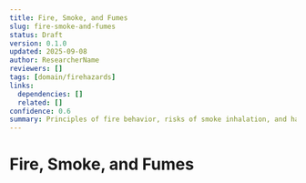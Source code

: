 ```yaml
---
title: Fire, Smoke, and Fumes
slug: fire-smoke-and-fumes
status: Draft
version: 0.1.0
updated: 2025-09-08
author: ResearcherName
reviewers: []
tags: [domain/firehazards]
links:
  dependencies: []
  related: []
confidence: 0.6
summary: Principles of fire behavior, risks of smoke inhalation, and hazardous fumes from processes.
---
```


# Fire, Smoke, and Fumes

